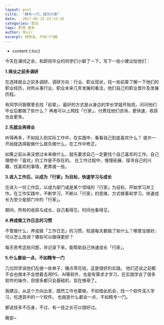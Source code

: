 ```yaml
---
layout: post
title:  "精专一门，成为行家"
date:   2017-05-15 23:33:33
categories: 职业
tags: 职场 成长
author: 陈sir
excerpt: 样样会，不如一门精
---
```

* content
{:toc}

今天在课间之余，和即将毕业的同学们小聊了一下。写下一些小建议给他们：

**1.择业之前多调研**

在选择就业之前多调研，调研方向：行业、职业现状，找一些前辈了解一下他们的职业经历，对所从事行业、职业未来几年发展的看法，他们自己的职业晋升及发展历程。

有同学问我哪里去找「前辈」，最好的方式是从身边的学长学姐开始找，问问他们毕业后都做了些什么？
再者可以上网找「行家」，付费找他们咨询，更快速，收获也会更多。

**2.先就业再择业**

听得再多，不如投入到实际工作中，在实践中，看看自己到底喜欢什么？
或许一开始就选择能做什么就先做什么，在工作中修正。

如果之前从来没想过未来做什么，就先要求自己一定要找个自己喜欢的工作。自己理想中「喜欢」的工作是不存在的。
在工作过程中，慢慢拓展、探寻自己的兴趣、找喜欢的事情，更靠谱一些。

**3.进入工作后，以成为「行家」为目标，快速学习与成长**

在进入一份工作后，以成为部门或是某个领域的「行家」为目标，开始学习并工作。在工作实践中，不断学习，不断以「行家」的思维、方式做事和学习，快速成长为至少是部门中的「行家」。

期间，所有的收获与成长，自己看得见，时间也看得见。

**4.养成做工作日志的习惯**

不管做什么，养成做「工作日志」的习惯，知道每天都做了些什么？哪里没做好，可以怎么改进？哪些可以做得更好？

每天思考这些问题，并记录下来，能帮助自己快速成长「行家」。

**5.什么都会一点，不如精专一门**

几位同学说他们在接一些单子，赚点零花钱，这是很好的实践。
他们还说之前都不会也根本不会想着去用PS、AI等软件，也是有需求才学习，在实践学会了很多软件的操作，但很多都只会基础的，现在够用了。

我建议，从这个方向出发，既然工作也要做，不如借此机会，找一个软件深入学习，吃透其中的一个软件。
也就是什么都会一点，不如精专一门。

都说技多不压身，不过，有一技之长可以很好过。

晚安~

